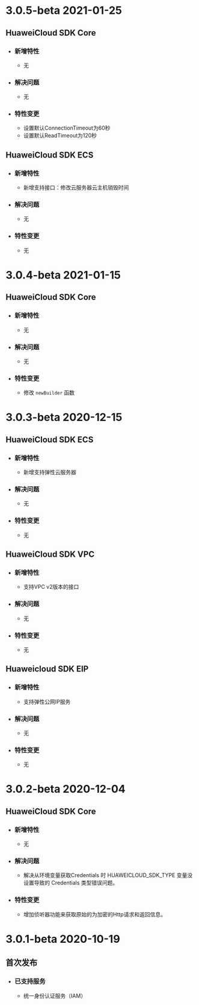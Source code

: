 # 3.0.5-beta 2021-01-25
## HuaweiCloud SDK Core
- ### 新增特性
    - 无
- ### 解决问题
    - 无
- ### 特性变更
    - 设置默认ConnectionTimeout为60秒
    - 设置默认ReadTimeout为120秒

## HuaweiCloud SDK ECS
- ### 新增特性
    - 新增支持接口：修改云服务器云主机销毁时间
- ### 解决问题
    - 无
- ### 特性变更
    - 无


# 3.0.4-beta 2021-01-15
## HuaweiCloud SDK Core
- ### 新增特性
    - 无
- ### 解决问题
    - 无
- ### 特性变更
    - 修改 `newBuilder` 函数


# 3.0.3-beta 2020-12-15
## HuaweiCloud SDK ECS
- ### 新增特性
    - 新增支持弹性云服务器
- ### 解决问题
    - 无
- ### 特性变更
    - 无

## HuaweiCloud SDK VPC
- ### 新增特性
    - 支持VPC v2版本的接口
- ### 解决问题
    - 无
- ### 特性变更
    - 无

## Huaweicloud SDK EIP
- ### 新增特性
    - 支持弹性公网IP服务
- ### 解决问题
    - 无
- ### 特性变更
    - 无


# 3.0.2-beta 2020-12-04
## HuaweiCloud SDK Core
- ### 新增特性
    - 无
- ### 解决问题
    - 解决从环境变量获取Credentials 时 HUAWEICLOUD_SDK_TYPE 变量没设置导致的 Credentials 类型错误问题。
- ### 特性变更
    - 增加侦听器功能来获取原始的为加密的Http请求和返回信息。

# 3.0.1-beta 2020-10-19
## 首次发布
- ### 已支持服务
    - 统一身份认证服务（IAM）